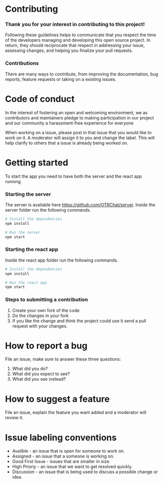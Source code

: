 # Contributing

### Thank you for your interest in contributing to this project!

Following these guidelines helps to communicate that you respect the time of the developers managing and developing this open source project. In return, they should reciprocate that respect in addressing your issue, assessing changes, and helping you finalize your pull requests.

### Contributions
There are many ways to contribute, from improving the documentation, bug reports, feature requests or taking on a existing issues.

# Code of conduct
In the interest of fostering an open and welcoming environment, we as contributors and maintainers pledge to making participation in our project and our community a harassment-free experience for everyone

When working on a issue, please post in that issue that you would like to work on it. A moderator will assign it to you and change the label. This will help clarify to others that a issue is already being worked on.

# Getting started

To start the app you need to have both the server and the react app running.

### Starting the server
The server is available here https://github.com/OTRChat/server.
Inside the server folder run the following commands.
```bash
# Install the dependencies
npm install

# Run the server
npm start
```
### Starting the react app
Inside the react app folder run the following commands.
```bash
# Install the dependencies
npm install

# Run the react app
npm start
```

### Steps to submitting a contribution
1. Create your own fork of the code
2. Do the changes in your fork
3. If you like the change and think the project could use it send a pull request with your changes.

# How to report a bug

File an issue, make sure to answer these three questions:
1. What did you do?
2. What did you expect to see?
3. What did you see instead?

# How to suggest a feature
File an issue, explain the feature you want added and a moderator will review it.

# Issue labeling conventions
* Availble - an issue that is open for someone to work on.
* Assigned - an issue that a someone is working on.
* Good First Issue - issues that are smaller in size.
* High Prioriy - an issue that we want to get resolved quickly.
* Discussion - an issue that is being used to discuss a possible change or idea.
